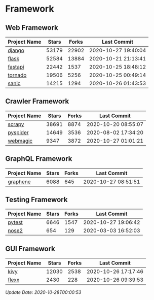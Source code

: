 # Framework

## Web Framework
| Project Name | Stars | Forks | Last Commit |
| ------------ | ----- | ----- | ----------- |
| [django](https://github.com/django/django) | 53179 | 22902 | 2020-10-27 19:40:04 |
| [flask](https://github.com/pallets/flask) | 52584 | 13884 | 2020-10-21 21:13:41 |
| [fastapi](https://github.com/tiangolo/fastapi) | 22442 | 1537 | 2020-10-25 18:48:12 |
| [tornado](https://github.com/tornadoweb/tornado) | 19506 | 5256 | 2020-10-25 00:49:14 |
| [sanic](https://github.com/huge-success/sanic) | 14215 | 1294 | 2020-10-26 01:43:53 |

## Crawler Framework
| Project Name | Stars | Forks | Last Commit |
| ------------ | ----- | ----- | ----------- |
| [scrapy](https://github.com/scrapy/scrapy) | 38691 | 8874 | 2020-10-20 08:55:07 |
| [pyspider](https://github.com/binux/pyspider) | 14649 | 3536 | 2020-08-02 17:34:20 |
| [webmagic](https://github.com/code4craft/webmagic) | 9347 | 3872 | 2020-10-27 01:01:21 |

## GraphQL Framework
| Project Name | Stars | Forks | Last Commit |
| ------------ | ----- | ----- | ----------- |
| [graphene](https://github.com/graphql-python/graphene) | 6088 | 645 | 2020-10-27 08:51:51 |

## Testing Framework
| Project Name | Stars | Forks | Last Commit |
| ------------ | ----- | ----- | ----------- |
| [pytest](https://github.com/pytest-dev/pytest) | 6646 | 1547 | 2020-10-27 19:06:42 |
| [nose2](https://github.com/nose-devs/nose2) | 654 | 129 | 2020-03-03 16:52:03 |

## GUI Framework
| Project Name | Stars | Forks | Last Commit |
| ------------ | ----- | ----- | ----------- |
| [kivy](https://github.com/kivy/kivy) | 12030 | 2538 | 2020-10-26 17:17:46 |
| [flexx](https://github.com/flexxui/flexx) | 2430 | 228 | 2020-10-26 09:39:53 |

*Update Date: 2020-10-28T00:00:53*